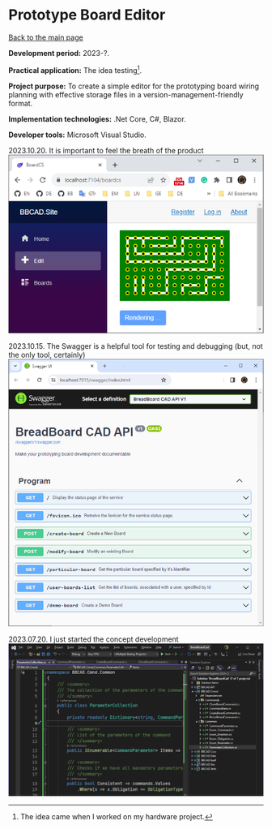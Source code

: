 # Prototype Board Editor

[Back to the main page](../../README.md)

**Development period:** 2023-?.

**Practical application:** The idea testing[^1].

**Project purpose:** To create a simple editor for the prototyping board wiring planning with effective storage files in a version-management-friendly format.

**Implementation technologies:** .Net Core, C#, Blazor.

**Developer tools:** Microsoft Visual Studio.


2023.10.20. It is important to feel the breath of the product<br>
![Article Preview](Images/Fig_02_Demo_Board.png)


2023.10.15. The Swagger is a helpful tool for testing and debugging (but, not the only tool, certainly)<br>
![Article Preview](Images/Fig_03_OpenAPI.png)


2023.07.20. I just started the concept development<br>
![Work in progress](Images/Fig_01_Development.png)


[^1]: The idea came when I worked on my hardware project.
